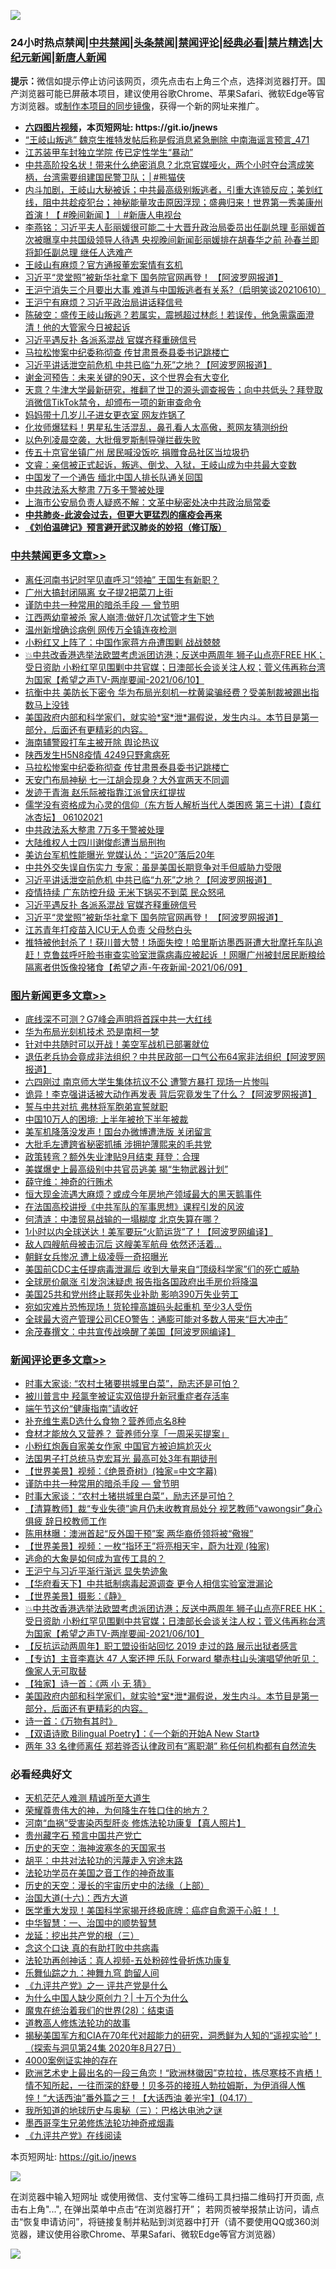 ![](https://raw.githubusercontent.com/fqnews/bnews/master/64photo/fqnews-qr.jpg)

<div id="tt">
<h3>24小时热点禁闻|<a href="#%E4%B8%AD%E5%85%B1%E7%A6%81%E9%97%BB%E6%9B%B4%E5%A4%9A%E6%96%87%E7%AB%A0">中共禁闻</a>|<a href="#%E5%9B%BE%E7%89%87%E6%96%B0%E9%97%BB%E6%9B%B4%E5%A4%9A%E6%96%87%E7%AB%A0">头条禁闻</a>|<a href="#%E6%96%B0%E9%97%BB%E8%AF%84%E8%AE%BA%E6%9B%B4%E5%A4%9A%E6%96%87%E7%AB%A0">禁闻评论|<a href="#%E5%BF%85%E7%9C%8B%E7%BB%8F%E5%85%B8%E5%A5%BD%E6%96%87">经典必看|<a href="/video.md#%E7%A6%81%E7%89%87%E7%B2%BE%E9%80%89">禁片精选</a>|<a href="https://github.com/fqnews/djy/blob/master/gb/nf1351518.md#1">大纪元新闻</a>|<a href="https://github.com/fqnews/ntdtv/blob/master/gb/prog204.md#1">新唐人新闻</a></h3>
<div><b>提示：</b>微信如提示停止访问该网页，须先点击右上角三个点，选择浏览器打开。国产浏览器可能已屏蔽本项目，建议使用谷歌Chrome、苹果Safari、微软Edge等官方浏览器。或<a href="https://github.com/fqnews/bnews/blob/master/%E5%88%B6%E4%BD%9Cgit%E7%A6%81%E9%97%BB%E9%95%9C%E5%83%8F.md">制作本项目的同步镜像</a>，获得一个新的网址来推广。</div>
<ul>
<li><b><a href="http://d1.bdrive.tk/64.mp4" target="_blank">六四图片视频</a>，本页短网址: https://git.io/jnews</b></li>
<li><a href="/comments/20210610/1563791.md">“王岐山叛逃” 魏京生推特发帖后称是假消息紧急删除 中南海谣言预言_471</a></li>
<li><a href="/cbnews/20210610/1563815.md">江苏装甲车封独立学院 传已定性学生“暴动”</a></li>
<li><a href="/comments/20210610/1563607.md">中共高阶投名状！带来什么绝密消息？北京官媒哑火，两个小时夺台湾成笑柄，台湾需要组建国民警卫队；│#熊猫侠</a></li>
<li><a href="/bannedvideo/20210610/1563814.md">内斗加剧，王岐山大秘被诉；中共最高级别叛逃者，引重大连锁反应；美划红线，阻中共趁疫犯台；神秘能量攻击原因浮现；盛典归来！世界第一秀美康州首演！【 #晚间新闻 】｜#新唐人电视台</a></li>
<li><a href="/comments/20210610/1563701.md">李燕铭：习近平夫人彭丽媛很可能二十大晋升政治局委员出任副总理 彭丽媛首次被曝享中共国级领导人待遇 央视晚间新闻彭丽媛排在胡春华之前 孙春兰即将卸任副总理 继任人选难产</a></li>
<li><a href="/cbnews/20210610/1563954.md">王岐山有麻烦？官方通报董宏案情有玄机</a></li>
<li><a href="/cbnews/20210610/1563988.md">习近平“灵堂照”被新华社拿下 国务院官网再登！ 【阿波罗网报道】</a></li>
<li><a href="/bannedvideo/20210610/1564069.md">王沪宁消失三个月要出大事 难道与中国叛逃者有关系?（启明笑谈20210610）</a></li>
<li><a href="/comments/20210610/1563663.md">王沪宁有麻烦？习近平政治局讲话释信号</a></li>
<li><a href="/bannedvideo/20210610/1563875.md">陈破空：盛传王岐山叛逃？若属实，震撼超过林彪！若误传，他急需露面澄清！他的大管家今日被起诉</a></li>
<li><a href="/cbnews/20210610/1563995.md">习近平遇反扑 各派系混战 官媒齐释重磅信号</a></li>
<li><a href="/cbnews/20210610/1564131.md">马拉松惨案中纪委称彻查 传甘肃景泰县委书记跳楼亡</a></li>
<li><a href="/cbnews/20210610/1564015.md">习近平讲话泄空前危机 中共已临“九死”之地？【阿波罗网报道】</a></li>
<li><a href="/cnnews/hknews/20210610/1563882.md">谢金河预告：未来关键的90天，这个世界会有大变化</a></li>
<li><a href="/bannedvideo/20210610/1563729.md">天意？牛津大学最新研究，推翻了世卫的源头调查报告；向中共低头？拜登取消微信TikTok禁令，却颁布一项的新审查命令</a></li>
<li><a href="/cnnews/20210610/1563861.md">妈妈带十几岁儿子进女更衣室 网友炸锅了</a></li>
<li><a href="/yule/20210610/1563805.md">化妆师爆猛料！男星私生活混乱，鼻孔看人太高傲，惹网友猜测纷纷</a></li>
<li><a href="/cnnews/20210610/1564038.md">以色列凌晨空袭，大批俄罗斯制导弹拦截失败</a></li>
<li><a href="/cbnews/20210610/1563953.md">传五十京官坐镇广州 居民喊没饭吃 捐赠食品社区当垃圾扔</a></li>
<li><a href="/bannedvideo/20210610/1564077.md">文睿：亲信被正式起诉，叛逃、倒戈、入狱，王岐山成为中共最大变数</a></li>
<li><a href="/cbnews/20210610/1563831.md">中国发了一个通告 缅北中国人排长队通关回国</a></li>
<li><a href="/cbnews/20210610/1564089.md">中共政法系大整肃 7万多干警被处理</a></li>
<li><a href="/lifebaike/20210610/1564016.md">上海市公安局负责人疑惑不解：文革中秘密处决中共政治局常委</a></li>
<li><b><a href="/comments/20200211/1275071.md" target="_blank">中共肺炎-此波会过去，但更大更猛烈的瘟疫会再来</a></b></li>
<li><b><a href="/comments/20200207/1272816.md" target="_blank">《刘伯温碑记》预言避开武汉肺炎的妙招（修订版）</a></b></li>
</ul>
</div>

<div class="catlist">
<h3><a href="/cbnews/" target="_blank">中共禁闻</a><span><a href="/cbnews/" target="_blank" rel="nofollow">更多文章>></a></span></h3>
<ul>
<li><a href="/cbnews/20210610/1564324.md" target="_blank">离任河南书记时罕见直呼习“领袖” 王国生有新职？</a></li>
<li><a href="/cbnews/20210610/1564305.md" target="_blank">广州大搞封闭隔离 女子提2把菜刀上街</a></li>
<li><a href="/comments/20210610/1564097.md" target="_blank">谨防中共一种常用的暗杀手段 — 曾节明</a></li>
<li><a href="/cbnews/20210610/1564215.md" target="_blank">江西两幼童被杀 家人崩溃:做好几次试管才生下她</a></li>
<li><a href="/cbnews/20210610/1564214.md" target="_blank">温州新增确诊病例 网传万全镇连夜检测</a></li>
<li><a href="/cbnews/20210610/1564198.md" target="_blank">小粉红又上阵了：中国作家蒋方舟遭围剿 战战兢兢</a></li>
<li><a href="/comments/20210610/1564195.md" target="_blank">💥中共改香港选举法欧盟考虑派团访港；反送中两周年 狮子山点亮FREE HK；受日资助 小粉红罕见围剿中共官媒；日澳部长会谈关注人权；菅义伟再称台湾为国家【希望之声TV-两岸要闻-2021/06/10】</a></li>
<li><a href="/cbnews/20210610/1564170.md" target="_blank">抗衡中共 美防长下密令 华为布局光刻机一枕黄粱骗经费？受美制裁被踢出指数马上没钱</a></li>
<li><a href="/comments/20210610/1564169.md" target="_blank">美国政府内部和科学家们，就实验*室*泄*漏假说，发生内斗。本节目是第一部分，后面还有更精彩的内容。</a></li>
<li><a href="/cbnews/20210610/1564143.md" target="_blank">海南辅警殴打车主被开除 舆论热议</a></li>
<li><a href="/cbnews/20210610/1564142.md" target="_blank">陕西发生H5N8疫情 4249只野禽病死</a></li>
<li><a href="/cbnews/20210610/1564131.md" target="_blank">马拉松惨案中纪委称彻查 传甘肃景泰县委书记跳楼亡</a></li>
<li><a href="/cbnews/20210610/1564130.md" target="_blank">天安门布局神秘 七一江胡会现身？大外宣两天不同调</a></li>
<li><a href="/cbnews/20210610/1564113.md" target="_blank">发迹于青海 赵乐际被指靠江派曾庆红提拔</a></li>
<li><a href="/comments/20210610/1564111.md" target="_blank">儒学没有资格成为心灵的信仰（东方哲人解析当代人类困惑  第三十讲）【袁红冰杏坛】 06102021</a></li>
<li><a href="/cbnews/20210610/1564089.md" target="_blank">中共政法系大整肃 7万多干警被处理</a></li>
<li><a href="/cbnews/20210610/1564083.md" target="_blank">大陆维权人士四川谢俊彪遭当局刑拘</a></li>
<li><a href="/cbnews/20210610/1564072.md" target="_blank">美访台军机性能曝光 党媒认怂：“运20”落后20年</a></li>
<li><a href="/cbnews/20210610/1564023.md" target="_blank">中共外交失误自伤实力 专家：虽是美国长期竞争对手但威胁力受限</a></li>
<li><a href="/cbnews/20210610/1564015.md" target="_blank">习近平讲话泄空前危机 中共已临“九死”之地？【阿波罗网报道】</a></li>
<li><a href="/cbnews/20210610/1564003.md" target="_blank">疫情持续 广东防控升级 无米下锅买不到菜 民众怒吼</a></li>
<li><a href="/cbnews/20210610/1563995.md" target="_blank">习近平遇反扑 各派系混战 官媒齐释重磅信号</a></li>
<li><a href="/cbnews/20210610/1563988.md" target="_blank">习近平“灵堂照”被新华社拿下 国务院官网再登！ 【阿波罗网报道】</a></li>
<li><a href="/cbnews/20210610/1563987.md" target="_blank">江苏青年打疫苗入ICU无人负责 父母愁白头</a></li>
<li><a href="/comments/20210610/1563982.md" target="_blank">推特被他封杀了！获川普大赞！场面失控！哈里斯访墨西哥遭大批摩托车队追赶！克鲁兹呼吁脸书审查实验室泄露病毒应被起诉 ！网曝广州被封居民断粮给隔离者供饭像投猪食【希望之声-午夜新闻-2021/06/09】</a></li>

</ul>
</div>
<div class="catlist">
<h3><a href="/topimagenews/" target="_blank">图片新闻</a><span><a href="/topimagenews/" target="_blank" rel="nofollow">更多文章>></a></span></h3>
<ul>
<li><a href="/topimagenews/20210609/1563248.md" target="_blank">底线深不可测？G7峰会声明将首踩中共一大红线</a></li>
<li><a href="/topimagenews/20210609/1563122.md" target="_blank">华为布局光刻机技术 恐是南柯一梦</a></li>
<li><a href="/topimagenews/20210608/1562813.md" target="_blank">针对中共随时可以开战！美空军战机已部署就位</a></li>
<li><a href="/topimagenews/20210608/1562650.md" target="_blank">退伍老兵协会竟成非法组织？中共民政部一口气公布64家非法组织【阿波罗网报道】</a></li>
<li><a href="/topimagenews/20210608/1562320.md" target="_blank">六四刚过 南京师大学生集体抗议不公 遭警方暴打 现场一片惨叫</a></li>
<li><a href="/topimagenews/20210608/1562319.md" target="_blank">诡异！李克强讲话被大动作再发表 背后究竟发生了什么？【阿波罗网报道】</a></li>
<li><a href="/topimagenews/20210608/1562318.md" target="_blank">誓与中共对抗 弗林将军胞弟宣誓就职</a></li>
<li><a href="/topimagenews/20210608/1562317.md" target="_blank">中国10万人的困境: 上半年被抢下半年被裁</a></li>
<li><a href="/topimagenews/20210608/1562316.md" target="_blank">美军机降落没发声！国台办微博遭洗版 关闭留言</a></li>
<li><a href="/topimagenews/20210608/1562315.md" target="_blank">大批毛左遭跨省秘密抓捕 涉拥护薄熙来的毛共党</a></li>
<li><a href="/topimagenews/20210608/1562314.md" target="_blank">政策转弯？额外失业津贴9月结束 拜登：合理</a></li>
<li><a href="/topimagenews/20210607/1561590.md" target="_blank">美媒爆史上最高级别中共官员逃美 揭“生物武器计划”</a></li>
<li><a href="/topimagenews/20210606/1561402.md" target="_blank">薛守维：神奇的行贿术</a></li>
<li><a href="/topimagenews/20210606/1561365.md" target="_blank">恒大现金流遇大麻烦？或成今年房地产领域最大的黑天鹅事件</a></li>
<li><a href="/comments/20210606/1561346.md" target="_blank">在法国高校讲授《中共军队的军事思想》课程引发的风波</a></li>
<li><a href="/topimagenews/20210606/1561115.md" target="_blank">何清涟：中澳贸易战输的一塌糊度 北京失算在哪？</a></li>
<li><a href="/topimagenews/20210605/1560838.md" target="_blank">1小时以内全球送达！美军要玩“火箭运货”了！【阿波罗网编译】</a></li>
<li><a href="/topimagenews/20210605/1560764.md" target="_blank">敌人四艘航母被击沉后 这艘美军航母 依然还活着&#8230;</a></li>
<li><a href="/topimagenews/20210605/1560763.md" target="_blank">朝鲜女兵惨况 遭上级凌辱一奇招曝光</a></li>
<li><a href="/topimagenews/20210604/1560399.md" target="_blank">美国前CDC主任提病毒泄漏后 收到大量来自“顶级科学家”们的死亡威胁</a></li>
<li><a href="/topimagenews/20210604/1559716.md" target="_blank">全球房价飙涨 引发泡沫疑虑 报告指各国政府出手房价将降温</a></li>
<li><a href="/topimagenews/20210604/1559658.md" target="_blank">美国25共和党州终止联邦失业补助 影响390万失业劳工</a></li>
<li><a href="/topimagenews/20210604/1559625.md" target="_blank">宛如灾难片恐怖现场！货轮撞高雄码头起重机 至少3人受伤</a></li>
<li><a href="/topimagenews/20210604/1559624.md" target="_blank">全球最大资产管理公司CEO警告：通膨可能对多数人带来“巨大冲击”</a></li>
<li><a href="/topimagenews/20210603/1559198.md" target="_blank">余茂春撰文：中共宣传战唤醒了美国【阿波罗网编译】</a></li>

</ul>
</div>
<div class="catlist">
<h3><a href="/comments/" target="_blank">新闻评论</a><span><a href="/comments/" target="_blank" rel="nofollow">更多文章>></a></span></h3>
<ul>
<li><a href="/comments/20210610/1564335.md" target="_blank">时事大家谈: “农村土猪要拱城里白菜”，励志还是可怕？</a></li>
<li><a href="/comments/20210610/1564315.md" target="_blank">被川普言中 羟氯奎被证实双倍提升新冠重症者存活率</a></li>
<li><a href="/comments/20210610/1564314.md" target="_blank">端午节这份“健康指南”请收好</a></li>
<li><a href="/comments/20210610/1564313.md" target="_blank">补充维生素D选什么食物？营养师点名8种</a></li>
<li><a href="/comments/20210610/1564312.md" target="_blank">食材才能放久又营养？ 营养师分享「一周采买提案」</a></li>
<li><a href="/comments/20210610/1564293.md" target="_blank">小粉红炮轰自家美女作家 中国官方被迫尴尬灭火</a></li>
<li><a href="/comments/20210610/1564291.md" target="_blank">法国男子打总统马克宏耳光 最高可处3年有期徒刑</a></li>
<li><a href="/comments/20210610/1564290.md" target="_blank">【世界美景】视频：《绝景奇树》(独家=中文字幕)</a></li>
<li><a href="/comments/20210610/1564097.md" target="_blank">谨防中共一种常用的暗杀手段 — 曾节明</a></li>
<li><a href="/comments/20210610/1564233.md" target="_blank">时事大家谈：“农村土猪拱城里白菜”，励志还是可怕？</a></li>
<li><a href="/comments/20210610/1564230.md" target="_blank">【清算教师】裁“专业失德”逾月仍未收教育局处分 视艺教师“vawongsir”身心俱疲 辞日校教师工作</a></li>
<li><a href="/comments/20210610/1564229.md" target="_blank">陈用林曝：澳洲首起“反外国干预”案 两华裔侨领将被“儆猴”</a></li>
<li><a href="/comments/20210610/1564228.md" target="_blank">【世界美景】视频：一枚“指环王”将亮相天宇，蔚为壮观 (独家)</a></li>
<li><a href="/comments/20210610/1564217.md" target="_blank">逃命的大象是如何成为宣传工具的？</a></li>
<li><a href="/comments/20210610/1564216.md" target="_blank">王沪宁与习近平渐行渐远 显失势迹象</a></li>
<li><a href="/comments/20210610/1564203.md" target="_blank">【华府看天下】中共抵制病毒起源调查 更令人相信实验室泄漏论</a></li>
<li><a href="/comments/20210610/1564200.md" target="_blank">【世界美景】摄影：《静》</a></li>
<li><a href="/comments/20210610/1564195.md" target="_blank">💥中共改香港选举法欧盟考虑派团访港；反送中两周年 狮子山点亮FREE HK；受日资助 小粉红罕见围剿中共官媒；日澳部长会谈关注人权；菅义伟再称台湾为国家【希望之声TV-两岸要闻-2021/06/10】</a></li>
<li><a href="/comments/20210610/1564174.md" target="_blank">【反抗运动两周年】职工盟设街站回忆 2019 走过的路 展示出狱者感言</a></li>
<li><a href="/comments/20210610/1564173.md" target="_blank">【专访】主音李嘉达 47 人案还押 乐队 Forward 攀赤柱山头演唱望他听见：像家人无可取替</a></li>
<li><a href="/comments/20210610/1564172.md" target="_blank">【独家】诗一首：《两 小 无 猜》</a></li>
<li><a href="/comments/20210610/1564169.md" target="_blank">美国政府内部和科学家们，就实验*室*泄*漏假说，发生内斗。本节目是第一部分，后面还有更精彩的内容。</a></li>
<li><a href="/comments/20210610/1564145.md" target="_blank">诗一首：《万物有其时》</a></li>
<li><a href="/comments/20210610/1564144.md" target="_blank">【双语诗歌 Bilingual Poetry】：《一个新的开始A New Start》</a></li>
<li><a href="/comments/20210610/1564128.md" target="_blank">两年 33 名律师离任 郑若骅否认律政司有“离职潮” 称任何机构都有自然流失</a></li>

</ul>
</div>

<div class="catlist">
<h3>必看经典好文</h3>
<ul>
<li><a href="/comments/20210302/1496716.md" target="_blank">天机茫茫人难测 精诚所至大道生</a></li>
<li><a href="/comments/20200618/1346830.md" target="_blank">荣耀尊贵伟大的神，为何降生在牲口住的地方？</a></li>
<li><a href="/comments/20210329/1514622.md" target="_blank">河南“血祸”受害染丙型肝炎 修炼法轮功康复【真人照片】</a></li>
<li><a href="/comments/20210226/1494382.md" target="_blank">贵州藏字石 预言中国共产党亡</a></li>
<li><a href="/tculture/xiulian/20170318/732480.md" target="_blank">历史的天空：海神波塞冬的天国家书</a></li>
<li><a href="/cbnews/20200720/1363328.md" target="_blank">胡平：中共对法轮功的污蔑走入穷途末路</a></li>
<li><a href="/comments/20200511/1326751.md" target="_blank">法轮功学员在美国之音工作的神奇故事</a></li>
<li><a href="/tculture/20121025/73065.md" target="_blank">历史的天空：漫长的宇宙历史中的法缘（上部）</a></li>
<li><a href="/comments/20201110/1428663.md" target="_blank">治国大道(十六)：西方大道</a></li>
<li><a href="/comments/20201115/1431139.md" target="_blank">医学重大发现！美国科学家揭开终极底牌：癌症自愈源于心脏！！</a></li>
<li><a href="/comments/20200605/1340202.md" target="_blank">中华智慧：一、治国中的顺势智慧</a></li>
<li><a href="/comments/20200929/1405201.md" target="_blank">龙延：挖出共产党的根（三）</a></li>
<li><a href="/comments/20200707/1357090.md" target="_blank">念这个口诀 真的有助打败中共病毒</a></li>
<li><a href="/comments/20190516/1128964.md" target="_blank">法轮功再创神话：真人视频-五处粉碎性骨折炼功康复</a></li>
<li><a href="/tculture/20170718/793528.md" target="_blank">乐舞仙踪之九：神舞九穹 韵留人间</a></li>
<li><a href="/bookonline/20131116/201056.md" target="_blank">《九评共产党》之一 评共产党是什么</a></li>
<li><a href="/ssgc/20200715/1360940.md" target="_blank">为什么中国人缺少原创力？| 十万个为什么</a></li>
<li><a href="/comments/20181228/1054609.md" target="_blank">魔鬼在统治着我们的世界(28)：结束语</a></li>
<li><a href="/comments/20200805/1375080.md" target="_blank">道教高人修炼法轮功的故事</a></li>
<li><a href="/cbnews/20200828/1386804.md" target="_blank">揭秘美国军方和CIA在70年代对超能力的研究，洞悉鲜为人知的“遥视实验”！（探索与洞见第24集 2020年8月27日）</a></li>
<li><a href="/lifebaike/20201113/1430218.md" target="_blank">4000案例证实神的存在</a></li>
<li><a href="/bannedvideo/20210418/1528557.md" target="_blank">欧洲艺术史上最出名的一段三角恋！“欧洲林徽因”克拉拉，拣尽寒枝不肯栖！情不知所起，一往而深的舒曼！贝多芬的接班人勃拉姆斯，为伊消得人憔悴！“大话西油”番外篇之三！【大话西油 姜光宇】(04.17）</a></li>
<li><a href="/tculture/xiulian/20170726/797589.md" target="_blank">我所知道的地球历史与奥秘（三）：巴格达电池之谜</a></li>
<li><a href="/topimagenews/20210214/1487270.md" target="_blank">墨西哥孪生兄弟修炼法轮功神奇戒烟毒</a></li>
<li><a href="/bookonline/20131116/201057.md" target="_blank">《九评共产党》在线阅读</a></li>

</ul>
</div>

本页短网址: https://git.io/jnews

![](https://raw.githubusercontent.com/fqnews/bnews/master/64photo/fqnews-qr.jpg)

在浏览器中输入短网址 或使用微信、支付宝等二维码工具扫描二维码打开页面, 点击右上角"...", 在弹出菜单中点击“在浏览器打开”； 若网页被举报禁止访问，请点击“恢复申请访问”，将链接复制并粘贴到浏览器中打开（请不要使用QQ或360浏览器，建议使用谷歌Chrome、苹果Safari、微软Edge等官方浏览器）

![](https://raw.githubusercontent.com/fqnews/bnews/master/64photo/wx.jpg)